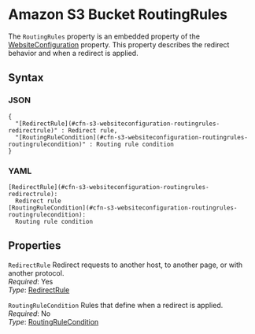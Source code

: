 # Amazon S3 Bucket RoutingRules<a name="aws-properties-s3-websiteconfiguration-routingrules"></a>

The `RoutingRules` property is an embedded property of the [WebsiteConfiguration](aws-properties-s3-websiteconfiguration.md) property\. This property describes the redirect behavior and when a redirect is applied\.

## Syntax<a name="w13ab1c21c10d204c13d130b5"></a>

### JSON<a name="aws-properties-s3-websiteconfiguration-routingrules-syntax.json"></a>

```
{
  "[RedirectRule](#cfn-s3-websiteconfiguration-routingrules-redirectrule)" : Redirect rule,
  "[RoutingRuleCondition](#cfn-s3-websiteconfiguration-routingrules-routingrulecondition)" : Routing rule condition
}
```

### YAML<a name="aws-properties-s3-websiteconfiguration-routingrules-syntax.yaml"></a>

```
[RedirectRule](#cfn-s3-websiteconfiguration-routingrules-redirectrule):
  Redirect rule
[RoutingRuleCondition](#cfn-s3-websiteconfiguration-routingrules-routingrulecondition):
  Routing rule condition
```

## Properties<a name="w13ab1c21c10d204c13d130b7"></a>

`RedirectRule`  <a name="cfn-s3-websiteconfiguration-routingrules-redirectrule"></a>
Redirect requests to another host, to another page, or with another protocol\.  
*Required*: Yes  
*Type*: [RedirectRule](aws-properties-s3-websiteconfiguration-routingrules-redirectrule.md)

`RoutingRuleCondition`  <a name="cfn-s3-websiteconfiguration-routingrules-routingrulecondition"></a>
Rules that define when a redirect is applied\.  
*Required*: No  
*Type*: [RoutingRuleCondition](aws-properties-s3-websiteconfiguration-routingrules-routingrulecondition.md)
